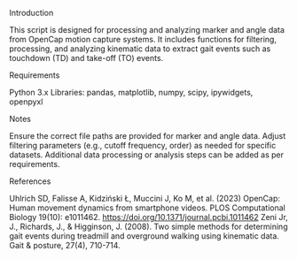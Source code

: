 Introduction

This script is designed for processing and analyzing marker and angle data from OpenCap motion capture systems. It includes functions for filtering, processing, and analyzing kinematic data to extract gait events such as touchdown (TD) and take-off (TO) events.

Requirements

Python 3.x
Libraries: pandas, matplotlib, numpy, scipy, ipywidgets, openpyxl

Notes

Ensure the correct file paths are provided for marker and angle data.
Adjust filtering parameters (e.g., cutoff frequency, order) as needed for specific datasets.
Additional data processing or analysis steps can be added as per requirements.

References

Uhlrich SD, Falisse A, Kidziński Ł, Muccini J, Ko M, et al. (2023) OpenCap: Human movement dynamics from smartphone videos. PLOS Computational Biology 19(10): e1011462. https://doi.org/10.1371/journal.pcbi.1011462
Zeni Jr, J., Richards, J., & Higginson, J. (2008). Two simple methods for determining gait events during treadmill and overground walking using kinematic data. Gait & posture, 27(4), 710-714.
